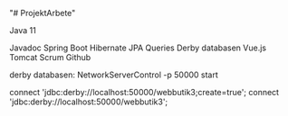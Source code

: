 "# ProjektArbete" 

Java 11

Javadoc
Spring Boot
Hibernate
JPA Queries
Derby databasen
Vue.js
Tomcat 
Scrum
Github




derby databasen: 
NetworkServerControl -p 50000 start

connect 'jdbc:derby://localhost:50000/webbutik3;create=true';
connect 'jdbc:derby://localhost:50000/webbutik3';

